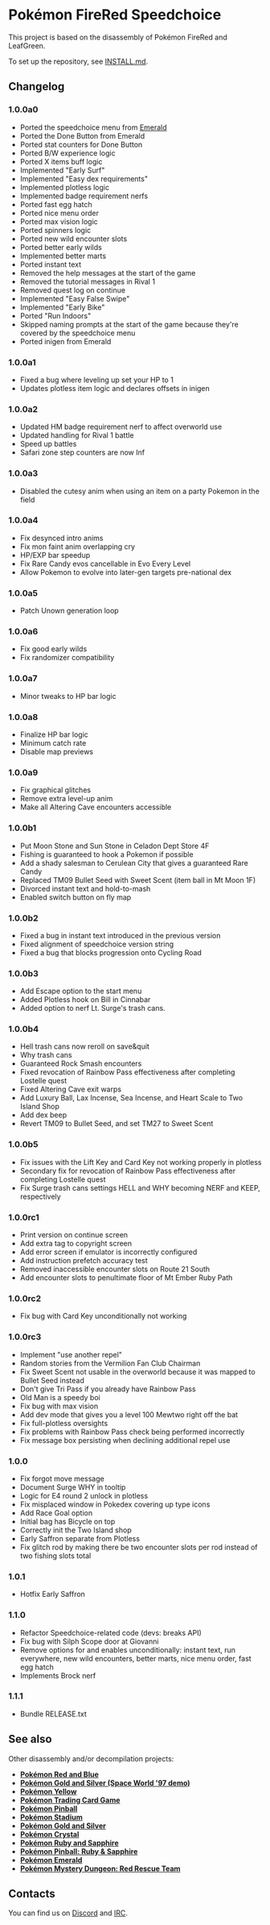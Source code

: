# Pokémon FireRed Speedchoice

This project is based on the disassembly of Pokémon FireRed and LeafGreen.

To set up the repository, see [INSTALL.md](INSTALL.md).

## Changelog
### 1.0.0a0
- Ported the speedchoice menu from [Emerald](https://github.com/ProjectRevoTPP/pokeemerald-speedchoice)
- Ported the Done Button from Emerald
- Ported stat counters for Done Button
- Ported B/W experience logic
- Ported X items buff logic
- Implemented "Early Surf"
- Implemented "Easy dex requirements"
- Implemented plotless logic
- Implemented badge requirement nerfs
- Ported fast egg hatch
- Ported nice menu order
- Ported max vision logic
- Ported spinners logic
- Ported new wild encounter slots
- Ported better early wilds
- Implemented better marts
- Ported instant text
- Removed the help messages at the start of the game
- Removed the tutorial messages in Rival 1
- Removed quest log on continue
- Implemented "Easy False Swipe"
- Implemented "Early Bike"
- Ported "Run Indoors"
- Skipped naming prompts at the start of the game because they're covered by the speedchoice menu
- Ported inigen from Emerald

### 1.0.0a1
- Fixed a bug where leveling up set your HP to 1
- Updates plotless item logic and declares offsets in inigen

### 1.0.0a2
- Updated HM badge requirement nerf to affect overworld use
- Updated handling for Rival 1 battle
- Speed up battles
- Safari zone step counters are now Inf

### 1.0.0a3
- Disabled the cutesy anim when using an item on a party Pokemon in the field

### 1.0.0a4
- Fix desynced intro anims
- Fix mon faint anim overlapping cry
- HP/EXP bar speedup
- Fix Rare Candy evos cancellable in Evo Every Level
- Allow Pokemon to evolve into later-gen targets pre-national dex

### 1.0.0a5
- Patch Unown generation loop

### 1.0.0a6
- Fix good early wilds
- Fix randomizer compatibility

### 1.0.0a7
- Minor tweaks to HP bar logic

### 1.0.0a8
- Finalize HP bar logic
- Minimum catch rate
- Disable map previews

### 1.0.0a9
- Fix graphical glitches
- Remove extra level-up anim
- Make all Altering Cave encounters accessible

### 1.0.0b1
- Put Moon Stone and Sun Stone in Celadon Dept Store 4F
- Fishing is guaranteed to hook a Pokemon if possible
- Add a shady salesman to Cerulean City that gives a guaranteed Rare Candy
- Replaced TM09 Bullet Seed with Sweet Scent (item ball in Mt Moon 1F)
- Divorced instant text and hold-to-mash
- Enabled switch button on fly map

### 1.0.0b2
- Fixed a bug in instant text introduced in the previous version
- Fixed alignment of speedchoice version string
- Fixed a bug that blocks progression onto Cycling Road

### 1.0.0b3
- Add Escape option to the start menu
- Added Plotless hook on Bill in Cinnabar
- Added option to nerf Lt. Surge's trash cans.

### 1.0.0b4
- Hell trash cans now reroll on save&quit
- Why trash cans
- Guaranteed Rock Smash encounters
- Fixed revocation of Rainbow Pass effectiveness after completing Lostelle quest
- Fixed Altering Cave exit warps
- Add Luxury Ball, Lax Incense, Sea Incense, and Heart Scale to Two Island Shop
- Add dex beep
- Revert TM09 to Bullet Seed, and set TM27 to Sweet Scent

### 1.0.0b5
- Fix issues with the Lift Key and Card Key not working properly in plotless
- Secondary fix for revocation of Rainbow Pass effectiveness after completing Lostelle quest
- Fix Surge trash cans settings HELL and WHY becoming NERF and KEEP, respectively

### 1.0.0rc1
- Print version on continue screen
- Add extra tag to copyright screen
- Add error screen if emulator is incorrectly configured
- Add instruction prefetch accuracy test
- Removed inaccessible encounter slots on Route 21 South
- Add encounter slots to penultimate floor of Mt Ember Ruby Path

### 1.0.0rc2
- Fix bug with Card Key unconditionally not working

### 1.0.0rc3
- Implement "use another repel"
- Random stories from the Vermilion Fan Club Chairman
- Fix Sweet Scent not usable in the overworld because it was mapped to Bullet Seed instead
- Don't give Tri Pass if you already have Rainbow Pass
- Old Man is a speedy boi
- Fix bug with max vision
- Add dev mode that gives you a level 100 Mewtwo right off the bat
- Fix full-plotless oversights
- Fix problems with Rainbow Pass check being performed incorrectly
- Fix message box persisting when declining additional repel use

### 1.0.0
- Fix forgot move message
- Document Surge WHY in tooltip
- Logic for E4 round 2 unlock in plotless
- Fix misplaced window in Pokedex covering up type icons
- Add Race Goal option
- Initial bag has Bicycle on top
- Correctly init the Two Island shop
- Early Saffron separate from Plotless
- Fix glitch rod by making there be two encounter slots per rod instead of two fishing slots total

### 1.0.1
- Hotfix Early Saffron

### 1.1.0
- Refactor Speedchoice-related code (devs: breaks API)
- Fix bug with Silph Scope door at Giovanni
- Remove options for and enables unconditionally: instant text, run everywhere, new wild encounters, better marts, nice menu order, fast egg hatch
- Implements Brock nerf

### 1.1.1
- Bundle RELEASE.txt

## See also

Other disassembly and/or decompilation projects:
* [**Pokémon Red and Blue**](https://github.com/pret/pokered)
* [**Pokémon Gold and Silver (Space World '97 demo)**](https://github.com/pret/pokegold-spaceworld)
* [**Pokémon Yellow**](https://github.com/pret/pokeyellow)
* [**Pokémon Trading Card Game**](https://github.com/pret/poketcg)
* [**Pokémon Pinball**](https://github.com/pret/pokepinball)
* [**Pokémon Stadium**](https://github.com/pret/pokestadium)
* [**Pokémon Gold and Silver**](https://github.com/pret/pokegold)
* [**Pokémon Crystal**](https://github.com/pret/pokecrystal)
* [**Pokémon Ruby and Sapphire**](https://github.com/pret/pokeruby)
* [**Pokémon Pinball: Ruby & Sapphire**](https://github.com/pret/pokepinballrs)
* [**Pokémon Emerald**](https://github.com/pret/pokeemerald)
* [**Pokémon Mystery Dungeon: Red Rescue Team**](https://github.com/pret/pmd-red)


## Contacts

You can find us on [Discord](https://discord.gg/d5dubZ3) and [IRC](https://kiwiirc.com/client/irc.freenode.net/?#pret).
